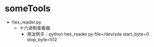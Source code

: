 # someTools

* hex_reader.py
  * 十六进制查看器
    * 用法例子：python hex_reader.py file=/dev/sda start_byte=0 stop_byte=512
